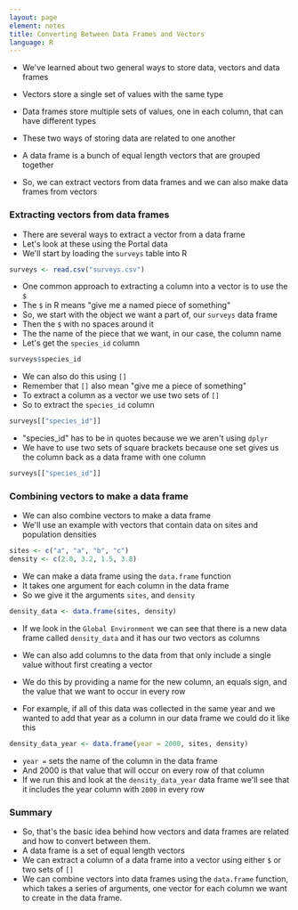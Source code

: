 ```yaml
---
layout: page
element: notes
title: Converting Between Data Frames and Vectors
language: R
---
```


* We've learned about two general ways to store data, vectors and data frames
* Vectors store a single set of values with the same type
* Data frames store multiple sets of values, one in each column, that can have different types

* These two ways of storing data are related to one another
* A data frame is a bunch of equal length vectors that are grouped together
* So, we can extract vectors from data frames and we can also make data frames from vectors

### Extracting vectors from data frames

* There are several ways to extract a vector from a data frame
* Let's look at these using the Portal data
* We'll start by loading the `surveys` table into R

```r
surveys <- read.csv("surveys.csv")
```

* One common approach to extracting a column into a vector is to use the `$`
* The `$` in R means "give me a named piece of something"
* So, we start with the object we want a part of, our `surveys` data frame
* Then the `$` with no spaces around it
* The the name of the piece that we want, in our case, the column name
* Let's get the `species_id` column 

```r
surveys$species_id
```

* We can also do this using `[]`
* Remember that `[]` also mean "give me a piece of something"
* To extract a column as a vector we use two sets of `[]`
* So to extract the `species_id` column

```r
surveys[["species_id"]]
```

* "species_id" has to be in quotes because we we aren't using `dplyr`
* We have to use two sets of square brackets because one set gives us the column back as a data frame with one column

```r
surveys[["species_id"]]
```

### Combining vectors to make a data frame

* We can also combine vectors to make a data frame
* We'll use an example with vectors that contain data on sites and population densities

```r
sites <- c("a", "a", "b", "c")
density <- c(2.8, 3.2, 1.5, 3.8)
```

* We can make a data frame using the `data.frame` function
* It takes one argument for each column in the data frame
* So we give it the arguments `sites`, and `density`

```r
density_data <- data.frame(sites, density)
```

* If we look in the `Global Environment` we can see that there is a new data frame called `density_data` and it has our two vectors as columns

* We can also add columns to the data from that only include a single value without first creating a vector
* We do this by providing a name for the new column, an equals sign, and the value that we want to occur in every row
* For example, if all of this data was collected in the same year and we wanted to add that year as a column in our data frame we could do it like this

```r
density_data_year <- data.frame(year = 2000, sites, density)
```

* `year =` sets the name of the column in the data frame
* And 2000 is that value that will occur on every row of that column
* If we run this and look at the `density_data_year` data frame we'll see that it includes the year column with `2000` in every row 

### Summary

* So, that's the basic idea behind how vectors and data frames are related and how to convert between them.
* A data frame is a set of equal length vectors
* We can extract a column of a data frame into a vector using either `$` or two sets of `[]`
* We can combine vectors into data frames using the `data.frame` function, which takes a series of arguments, one vector for each column we want to create in the data frame.